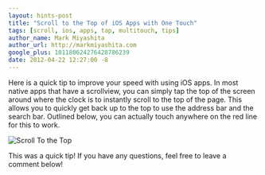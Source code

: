 ```yaml
---
layout: hints-post
title: "Scroll to the Top of iOS Apps with One Touch"
tags: [scroll, ios, apps, tap, multitouch, tips]
author_name: Mark Miyashita
author_url: http://markmiyashita.com
google_plus: 101180624276428786239
date: 2012-04-22 12:27:00 -8
---
```


Here is a quick tip to improve your speed with using iOS apps. In most native apps that have a scrollview, you can simply tap the top of the screen around where the clock is to instantly scroll to the top of the page. This allows you to quickly get back up to the top to use the address bar and the search bar. Outlined below, you can actually touch anywhere on the red line for this to work.

<img class="clear blog-image-full-border" src="{{site.url}}/images/tap_top.png" title="Scroll To the Top">

This was a quick tip! If you have any questions, feel free to leave a comment below!